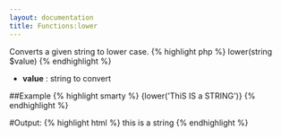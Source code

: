 ```yaml
---
layout: documentation
title: Functions:lower
---
```


Converts a given string to lower case.
{% highlight php %}
lower(string $value)
{% endhighlight %}

* **value** : string to convert

##Example
{% highlight smarty %}
{lower('ThiS IS a STRING')}
{% endhighlight %}

#Output:
{% highlight html %}
this is a string
{% endhighlight %}